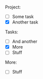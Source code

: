 Project:

- [ ] Some task
- [x] Another task

Tasks:

- [ ] And another
- [x] More
- [ ] Stuff

More:

- [ ] Stuff
